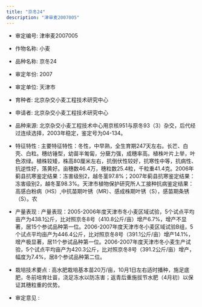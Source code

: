 ```yaml
---
title: "京冬24"
description: "津审麦2007005"
---
```

* 审定编号:  津审麦2007005

*  作物名称:  小麦

*  品种名称:  京冬24

*  审定年份:  2007

*  审定单位:  天津市

* 育种者:  北京杂交小麦工程技术研究中心

*  申请者:  北京杂交小麦工程技术研究中心

*  品种来源:  北京杂交小麦工程技术中心用京核951与原冬93（3）杂交，后代经过连续选择，2003年稳定，鉴定号为04-134。

*  特征特性 : 
主要特征特性：冬性，中早熟，全生育期247天左右。长芒、白壳、白粒。穗纺锤型，幼苗半匍匐，分蘖力强，成穗率高。植株叶片上举，叶色浓绿。植株较矮，株高80厘米左右，抗倒伏性较好，抗寒性中等，抗病性、抗逆性好，落黄好。亩穗数46.4万，穗粒数25.4粒，千粒重41.4克。2006年蓟县抗寒鉴定结果：冻害级别2，越冬茎97.8%；2007年蓟县抗寒鉴定结果：冻害级别2，越冬茎98.3%。天津市植物保护研究所人工接种抗病鉴定结果：高感白粉病（HS）,中抗苗期叶锈（MR）、感成株期叶锈（S），感苗期条锈（S）。农
 
*  产量表现 : 
产量表现：2005-2006年度天津市冬小麦区域试验，5个试点平均亩产为438.1公斤，比对照京冬8号（410.8公斤/亩）增产6.7%，增产不显著，居15个参试品种第一位。2006-2007年度天津市冬小麦区域试验B组，5个试点平均亩产为446.4公斤，比对照京冬8号（391.1公斤/亩）增产14.1%，增产极显著，居11个参试品种第一位。2006-2007年度天津市冬小麦生产试验，5个试点平均亩产为420.3公斤，比对照京冬8号（391.2公斤/亩）增产，幅度为7.4%，居8个参试品种第二位。

*  栽培技术要点 : 
高水肥栽培基本苗20万/亩，10月1日左右适时播种，施足底肥，冬前培育壮苗，浇足冻水以防冻害；返青后重施拔节水肥（4月初）以保证其穗粒重的优势。

*  审定意见 : 

